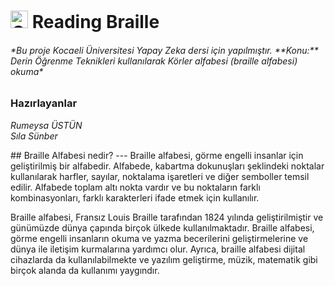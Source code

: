 # <img src="https://github.com/fluidicon.png" width="28" height="28" alt="GitHub icon"/> Reading Braille
<h6>
*Bu proje Kocaeli Üniversitesi Yapay Zeka dersi için yapılmıştır.  
**Konu:** Derin Öğrenme Teknikleri kullanılarak Körler alfabesi (braille alfabesi) okuma* 

### Hazırlayanlar

*Rumeysa ÜSTÜN*     
*Sıla Sünber*
</h6>
## Braille Alfabesi nedir?
---
Braille alfabesi, görme engelli insanlar için geliştirilmiş bir alfabedir. Alfabede, kabartma dokunuşları şeklindeki noktalar kullanılarak harfler, sayılar, noktalama işaretleri ve diğer semboller temsil edilir. Alfabede toplam altı nokta vardır ve bu noktaların farklı kombinasyonları, farklı karakterleri ifade etmek için kullanılır.

Braille alfabesi, Fransız Louis Braille tarafından 1824 yılında geliştirilmiştir ve günümüzde dünya çapında birçok ülkede kullanılmaktadır. Braille alfabesi, görme engelli insanların okuma ve yazma becerilerini geliştirmelerine ve dünya ile iletişim kurmalarına yardımcı olur. Ayrıca, braille alfabesi dijital cihazlarda da kullanılabilmekte ve yazılım geliştirme, müzik, matematik gibi birçok alanda da kullanımı yaygındır.


